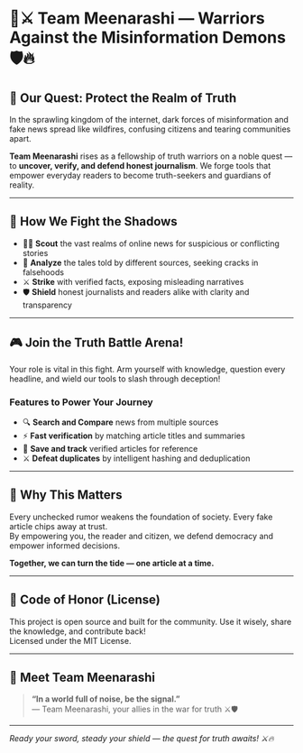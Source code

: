 # 📰⚔️ Team Meenarashi — Warriors Against the Misinformation Demons 🛡🔥





## 🎯 Our Quest: Protect the Realm of Truth

In the sprawling kingdom of the internet, dark forces of misinformation and fake news spread like wildfires, confusing citizens and tearing communities apart.  

**Team Meenarashi** rises as a fellowship of truth warriors on a noble quest — to **uncover, verify, and defend honest journalism**. We forge tools that empower everyday readers to become truth-seekers and guardians of reality.

---

## 🚀 How We Fight the Shadows

- 🕵️‍♂️ **Scout** the vast realms of online news for suspicious or conflicting stories  
- 🧠 **Analyze** the tales told by different sources, seeking cracks in falsehoods  
- ⚔️ **Strike** with verified facts, exposing misleading narratives  
- 🛡️ **Shield** honest journalists and readers alike with clarity and transparency  

---

## 🎮 Join the Truth Battle Arena!

Your role is vital in this fight. Arm yourself with knowledge, question every headline, and wield our tools to slash through deception!

### Features to Power Your Journey

- 🔍 **Search and Compare** news from multiple sources  
- ⚡ **Fast verification** by matching article titles and summaries  
- 🔐 **Save and track** verified articles for reference  
- ⚔️ **Defeat duplicates** by intelligent hashing and deduplication  

---

## 🌟 Why This Matters

Every unchecked rumor weakens the foundation of society. Every fake article chips away at trust.  
By empowering you, the reader and citizen, we defend democracy and empower informed decisions.  

**Together, we can turn the tide — one article at a time.**

---

## 📜 Code of Honor (License)

This project is open source and built for the community. Use it wisely, share the knowledge, and contribute back!  
Licensed under the MIT License.

---

## 🤝 Meet Team Meenarashi


> **“In a world full of noise, be the signal.”**  
> — Team Meenarashi, your allies in the war for truth ⚔️🛡️

---

*Ready your sword, steady your shield — the quest for truth awaits! ⚔️🔥*
